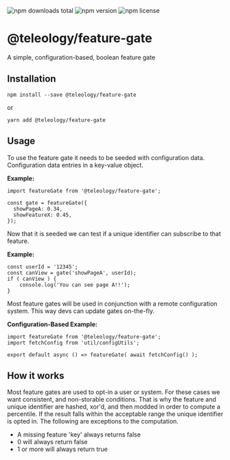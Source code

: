 ![npm downloads total](https://img.shields.io/npm/dt/@teleology/feature-gate.svg) ![npm version](https://img.shields.io/npm/v/@teleology/feature-gate.svg) ![npm license](https://img.shields.io/npm/l/@teleology/feature-gate.svg)

# @teleology/feature-gate
A simple, configuration-based, boolean feature gate 

## Installation
```
npm install --save @teleology/feature-gate
```
or
```
yarn add @teleology/feature-gate
```

## Usage
To use the feature gate it needs to be seeded with configuration data. Configuration data entries in a key-value object. 

**Example:**

```
import featureGate from '@teleology/feature-gate';

const gate = featureGate({
  showPageA: 0.34,
  showFeatureX: 0.45,
});
```

Now that it is seeded we can test if a unique identifier can subscribe to that feature. 

**Example:**

```
const userId = '12345';
const canView = gate('showPageA', userId);
if ( canView ) {
    console.log('You can see page A!!');
}
```

Most feature gates will be used in conjunction with a remote configuration system. This way devs can update gates on-the-fly.

**Configuration-Based Example:**
```
import featureGate from '@teleology/feature-gate';
import fetchConfig from 'util/configUtils';

export default async () => featureGate( await fetchConfig() );
```

## How it works
Most feature gates are used to opt-in a user or system. For these cases we want consistent, and non-storable conditions. That is why the feature and unique identifier are hashed, xor'd, and then modded in order to compute a percentile. If the result falls within the acceptable range the unique identifier is opted in. The following are exceptions to the computation. 
- A missing feature 'key' always returns false
- 0 will always return false
- 1 or more will always return true


